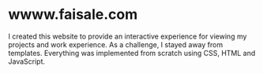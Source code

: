 # wwww.faisale.com

I created this website to provide an interactive experience for viewing my projects and work experience. As a challenge, I stayed away from templates. Everything was implemented from scratch using CSS, HTML and JavaScript.
